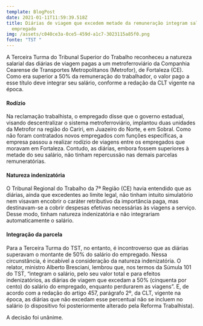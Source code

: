 ```yaml
---
template: BlogPost
date: 2021-01-11T11:59:39.518Z
title: Diárias de viagem que excedem metade da remuneração integram salário de
  empregado
img: /assets/c040ce3a-0ce5-459d-a1c7-3023115a85f0.png
fonte: "TST "
---
```

A Terceira Turma do Tribunal Superior do Trabalho reconheceu a natureza salarial das diárias de viagem pagas a um metroferroviário da Companhia Cearense de Transportes Metropolitanos (Metrofor), de Fortaleza (CE). Como era superior a 50% da remuneração do trabalhador, o valor pago a esse título deve integrar seu salário, conforme a redação da CLT vigente na época.

#### Rodízio

Na reclamação trabalhista, o empregado disse que o governo estadual, visando descentralizar o sistema metroferroviário, implantou duas unidades da Metrofor na região do Cariri, em Juazeiro do Norte, e em Sobral. Como não foram contratados novos empregados com funções específicas, a empresa passou a realizar rodízio de viagens entre os empregados que moravam em Fortaleza. Contudo, as diárias, embora fossem superiores à metade do seu salário, não tinham repercussão nas demais parcelas remuneratórias.

#### Natureza indenizatória

O Tribunal Regional do Trabalho da 7ª Região (CE) havia entendido que as diárias, ainda que excedentes ao limite legal, não tinham intuito simulatório nem visavam encobrir o caráter retributivo da importância paga, mas destinavam-se a cobrir despesas efetivas necessárias às viagens a serviço. Desse modo, tinham natureza indenizatória e não integrariam automaticamente o salário.

#### Integração da parcela

Para a Terceira Turma do TST, no entanto, é incontroverso que as diárias superavam o montante de 50% do salário do empregado. Nessa circunstância, é incabível a consideração da natureza indenizatória. O relator, ministro Alberto Bresciani, lembrou que, nos termos da Súmula 101 do TST, “integram o salário, pelo seu valor total e para efeitos indenizatórios, as diárias de viagem que excedam a 50% (cinquenta por cento) do salário do empregado, enquanto perdurarem as viagens”. E, de acordo com a redação do artigo 457, parágrafo 2º, da CLT, vigente na época, as diárias que não excedam esse percentual não se incluem no salário (o dispositivo foi posteriormente alterado pela Reforma Trabalhista).

A decisão foi unânime.